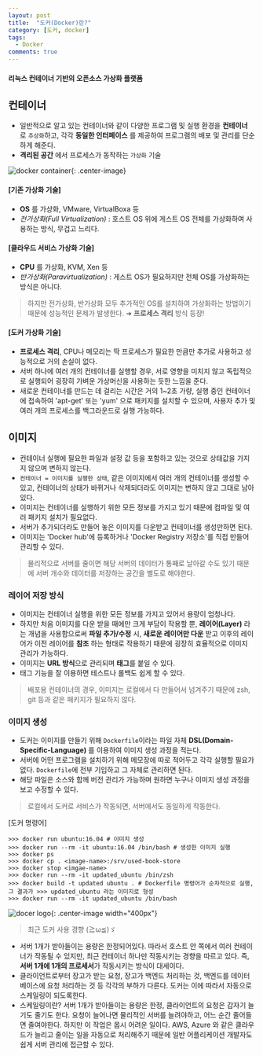 ```yaml
---
layout: post
title:  "도커(Docker)란?"
category: [도커, docker]
tags:
  - Docker
comments: true
---
```


#### 리눅스 컨테이너 기반의 오픈소스 가상화 플랫폼

## 컨테이너
- 일반적으로 알고 있는 컨테이너와 같이 다양한 프로그램 및 실행 환경을 **컨테이너** 로 `추상화`하고, 각각 **동일한 인터페이스** 를 제공하여 프로그램의 배포 및 관리를 단순하게 해준다.
- **격리된 공간** 에서 프로세스가 동작하는 `가상화` 기술

![docker container]({{site.url}}/assets/docker-works.png){: .center-image}

#### [기존 가상화 기술]
- **OS** 를 가상화, VMware, VirtualBoxa 등
- *전가상화(Full Virtualization)* : 호스트 OS 위에 게스트 OS 전체를 가상화하여 사용하는 방식, 무겁고 느리다.

#### [클라우드 서비스 가상화 기술]
- **CPU** 를 가상화, KVM, Xen 등
- *반가상화(Paravirtualization)* : 게스트 OS가 필요하지만 전체 OS를 가상화하는 방식은 아니다.

> 하지만 전가상화, 반가상화 모두 추가적인 OS를 설치하여 가상화하는 방법이기 때문에 성능적인 문제가 발생한다. ➜ **프로세스 격리** 방식 등장!

#### [도커 가상화 기술]
- **프로세스 격리**, CPU나 메모리는 딱 프로세스가 필요한 만큼만 추가로 사용하고 성능적으로 거의 손실이 없다.
- 서버 하나에 여러 개의 컨테이너를 실행할 경우, 서로 영향을 미치지 않고 독립적으로 실행되어 굉장히 가벼운 가상머신을 사용하는 듯한 느낌을 준다.
- 새로운 컨테이너를 만드는 데 걸리는 시간은 거의 1~2초 가량, 실행 중인 컨테이너에 접속하여 'apt-get' 또는 'yum' 으로 패키지를 설치할 수 있으며, 사용자 추가 및 여러 개의 프로세스를 백그라운드로 실행 가능하다.

## 이미지
- 컨테이너 실행에 필요한 파일과 설정 값 등을 포함하고 있는 것으로 상태값을 가지지 않으며 변하지 않는다.
- `컨테이너 = 이미지를 실행한 상태`, 같은 이미지에서 여러 개의 컨테이너를 생성할 수 있고, 컨테이너의 상태가 바뀌거나 삭제되더라도 이미지는 변하지 않고 그대로 남아있다.
- 이미지는 컨테이너를 실행하기 위한 모든 정보를 가지고 있기 때문에 컴파일 및 여러 패키지 설치가 필요없다.
- 서버가 추가되더라도 만들어 놓은 이미지를 다운받고 컨테이너를 생성만하면 된다.
- 이미지는 'Docker hub'에 등록하거나 'Docker Registry 저장소'를 직접 만들어 관리할 수 있다.

> 물리적으로 서버를 줄이면 해당 서버의 데이터가 통째로 날아갈 수도 있기 때문에 서버 개수와 데이터를 저장하는 공간을 별도로 해야한다.  

### 레이어 저장 방식
- 이미지는 컨테이너 실행을 위한 모든 정보를 가지고 있어서 용량이 엄청나다.
- 하지만 처음 이미지를 다운 받을 때에만 크게 부담이 작용할 뿐, **레이어(Layer)** 라는 개념을 사용함으로써 **파일 추가/수정** 시,  **새로운 레이어만 다운** 받고 이후의 레이어가 이전 레이어를 **참조** 하는 형태로 작용하기 때문에 굉장히 효율적으로 이미지 관리가 가능하다.
- 이미지는 **URL 방식**으로 관리되며 **태그**를 붙일 수 있다.
- 태그 기능을 잘 이용하면 테스트나 롤백도 쉽게 할 수 있다.

> 배포용 컨테이너의 경우, 이미지는 로컬에서 다 만들어서 넘겨주기  때문에 zsh, git 등과 같은 패키지가 필요하지 않다.

### 이미지 생성
- 도커는 이미지를 만들기 위해 `Dockerfile`이라는 파일 자체 **DSL(Domain-Specific-Language)** 를 이용하여 이미지 생성 과정을 적는다.
- 서버에 어떤 프로그램을 설치하기 위해 메모장에 따로 적어두고 각각 실행할 필요가 없다. `Dockerfile`에 전부 기입하고 그 자체로 관리하면 된다.
- 해당 파일은 소스와 함께 버전 관리가 가능하며 원하면 누구나 이미지 생성 과정을 보고 수정할 수 있다.

> 로컬에서 도커로 서비스가 작동되면, 서버에서도 동일하게 작동한다.

[도커 명령어]

```
>>> docker run ubuntu:16.04 # 이미지 생성
>>> docker run --rm -it ubuntu:16.04 /bin/bash # 생성한 이미지 실행
>>> docker ps
>>> docker cp . <image-name>:/srv/used-book-store
>>> docker stop <imgae-name>
>>> docker run --rm -it updated_ubuntu /bin/zsh
>>> docker build -t updated ubuntu . # Dockerfile 명령어가 순차적으로 실행, 그 결과가 >>> updated_ubuntu 라는 이미지로 형성
>>> docker run --rm -it updated_ubuntu /bin/bash
```

![docer logo]({{site.url}}/assets/docker-logo.png){: .center-image width="400px"}

> 최근 도커 사용 경향 (≧ω≦)ゞ <br>
- 서버 1개가 받아들이는 용량은 한정되어있다. 따라서 호스트 안 쪽에서 여러 컨테이너가 작동될 수 있지만, 최근 컨테이너 하나만 작동시키는 경향을 따르고 있다. 즉, **서버 1개에 1개의 프로세서**가 작동시키는 방식이 대세이다. <br>
- 클라이언트로부터 장고가 받는 요청, 장고가 백엔드 처리하는 것, 백엔드를 데이터베이스에 요청 처리하는 것 등 각각의 부하가 다른다. 도커는 이에 따라서 자동으로 스케일링이 되도록한다. <br>
- 스케일링이란? 서버 1개가 받아들이는 용량은 한정, 클라이언트의 요청은 갑자기 늘기도 줄기도 한다. 요청이 늘어나면 물리적인 서버를 늘려야하고, 어느 순간 줄어들면 줄여야한다. 하지만 이 작업은 몹시 어려운 일이다. AWS, Azure 와 같은 클라우드가 늘리고 줄이는 일을 자동으로 처리해주기 때문에 일반 어플리케이션 개발자도 쉽게 서버 관리에 접근할 수 있다.
